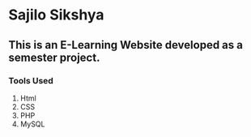 # Sajilo Sikshya

## This is an E-Learning Website developed as a semester project.

### Tools Used
1. Html
2. CSS
3. PHP
4. MySQL